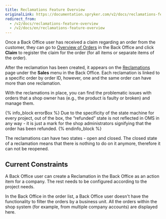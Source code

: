```yaml
---
title: Reclamations Feature Overview
originalLink: https://documentation.spryker.com/v2/docs/reclamations-feature-overview
redirect_from:
  - /v2/docs/reclamations-feature-overview
  - /v2/docs/en/reclamations-feature-overview
---
```


Once a Back Office user has received a claim regarding an order from the customer, they can go to [Overview of Orders](https://documentation.spryker.com/v2/docs/managing-orders#claiming-orders) in the Back Office and click **Claim** to register the claim for the order (for all items or separate items of the order).

After the reclamation has been created, it appears on the [Reclamations](/docs/scos/user/user-guides/201903.0/back-office-user-guide/sales/reclamations/managing-reclamations.html) page under the **Sales** menu in the Back Office. Each reclamation is linked to a specific order by order ID, however, one and the same order can have more than one reclamation.

With the reclamations in place, you can find the problematic issues with orders that a shop owner has (e.g., the product is faulty or broken) and manage them.

{% info_block errorBox %}
Due to the specificity of the state machine for every project, out of the box, the “refunded” state is not reflected in OMS in any way - it is just a mark for the shop administrators signifying that the order has been refunded.
{% endinfo_block %}

The reclamations can have two states - open and closed. The closed state of a reclamation means that there is nothing to do on it anymore, therefore it can not be reopened.

## Current Constraints
A Back Office user can create a Reclamation in the Back Office as an action item for a company. The rest needs to be configured according to the project needs. 

In the Back Office in the order list, a Back Office user doesn't have the functionality to filter the orders by a business unit. All the orders within the shop system (for example, from multiple company accounts) are displayed here.

<!-- once published, add a link
* [Creating and handling reclamations for orders in the Back Office](https://documentation.spryker.com/v2/docs/managing-orders#claiming-orders) -->

<!-- Last review date: Feb 13, 2019 by Oksana Karasyova -->
